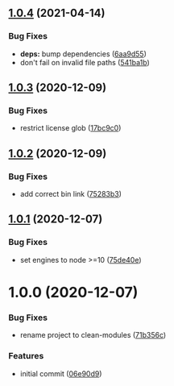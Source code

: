 ## [1.0.4](https://github.com/duniul/clean-modules/compare/v1.0.3...v1.0.4) (2021-04-14)


### Bug Fixes

* **deps:** bump dependencies ([6aa9d55](https://github.com/duniul/clean-modules/commit/6aa9d556fe0fa42b70966c6e7788442dae7a3426))
* don't fail on invalid file paths ([541ba1b](https://github.com/duniul/clean-modules/commit/541ba1b3ca033b90df414fdcf6cea5f655daf3ae))

## [1.0.3](https://github.com/duniul/clean-modules/compare/v1.0.2...v1.0.3) (2020-12-09)


### Bug Fixes

* restrict license glob ([17bc9c0](https://github.com/duniul/clean-modules/commit/17bc9c029f8197a7cb4514fd11eef32023855243))

## [1.0.2](https://github.com/duniul/clean-modules/compare/v1.0.1...v1.0.2) (2020-12-09)


### Bug Fixes

* add correct bin link ([75283b3](https://github.com/duniul/clean-modules/commit/75283b3b0e5a42597e90209f60f85e83fc7429d7))

## [1.0.1](https://github.com/duniul/clean-modules/compare/v1.0.0...v1.0.1) (2020-12-07)


### Bug Fixes

* set engines to node >=10 ([75de40e](https://github.com/duniul/clean-modules/commit/75de40eca44847cefb269b2b36ce2f36b27a93ca))

# 1.0.0 (2020-12-07)


### Bug Fixes

* rename project to clean-modules ([71b356c](https://github.com/duniul/clean-modules/commit/71b356cda4f5587e5db526bcd7a82c9e575f2b4f))


### Features

* initial commit ([06e90d9](https://github.com/duniul/clean-modules/commit/06e90d944633dea3854b0a3f2571c0ebac874ad0))
